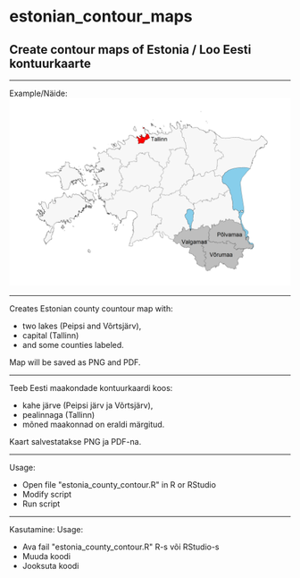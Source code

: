 # estonian_contour_maps
## Create contour maps of Estonia / Loo Eesti kontuurkaarte

***
Example/Näide:
![Example/Näide](estonia_county_contour.png)
***

Creates Estonian county countour map with:
* two lakes (Peipsi and Võrtsjärv),
* capital (Tallinn) 
* and some counties labeled.

Map will be saved as PNG and PDF.
***
Teeb Eesti maakondade kontuurkaardi koos:
* kahe järve (Peipsi järv ja Võrtsjärv),
* pealinnaga (Tallinn)
* mõned maakonnad on eraldi märgitud.

Kaart salvestatakse PNG ja PDF-na.
***
Usage:
* Open file "estonia_county_contour.R" in R or RStudio
* Modify script
* Run script
***
Kasutamine:
Usage:
* Ava fail "estonia_county_contour.R" R-s või RStudio-s
* Muuda koodi
* Jooksuta koodi
